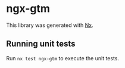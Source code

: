 # ngx-gtm

This library was generated with [Nx](https://nx.dev).

## Running unit tests

Run `nx test ngx-gtm` to execute the unit tests.
